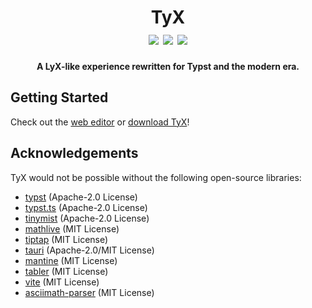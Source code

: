 <h1 align="center">
    TyX
    <br />
    <img src="https://img.shields.io/github/v/release/tyx-editor/TyX?display_name=tag">
    <img src="https://img.shields.io/badge/license-MIT-blue.svg">
    <img src="https://img.shields.io/badge/PRs-welcome-brightgreen.svg">
    <br />
</h1>

<p align="center">
    <b>A LyX-like experience rewritten for Typst and the modern era.</b>
</p>

## Getting Started

Check out the [web editor](https://app.tyx-editor.com) or [download TyX](https://tyx-editor.com)!

## Acknowledgements

TyX would not be possible without the following open-source libraries:

- [typst](https://github.com/typst/typst/) (Apache-2.0 License)
- [typst.ts](https://github.com/Myriad-Dreamin/typst.ts/) (Apache-2.0 License)
- [tinymist](https://github.com/Myriad-Dreamin/tinymist/) (Apache-2.0 License)
- [mathlive](https://github.com/arnog/mathlive/) (MIT License)
- [tiptap](https://github.com/ueberdosis/tiptap/) (MIT License)
- [tauri](https://github.com/tauri-apps/tauri/) (Apache-2.0/MIT License)
- [mantine](https://github.com/mantinedev/mantine/) (MIT License)
- [tabler](https://github.com/tabler/tabler-icons/) (MIT License)
- [vite](https://github.com/vitejs/vite/) (MIT License)
- [asciimath-parser](https://github.com/widcardw/asciimath-parser/) (MIT License)
